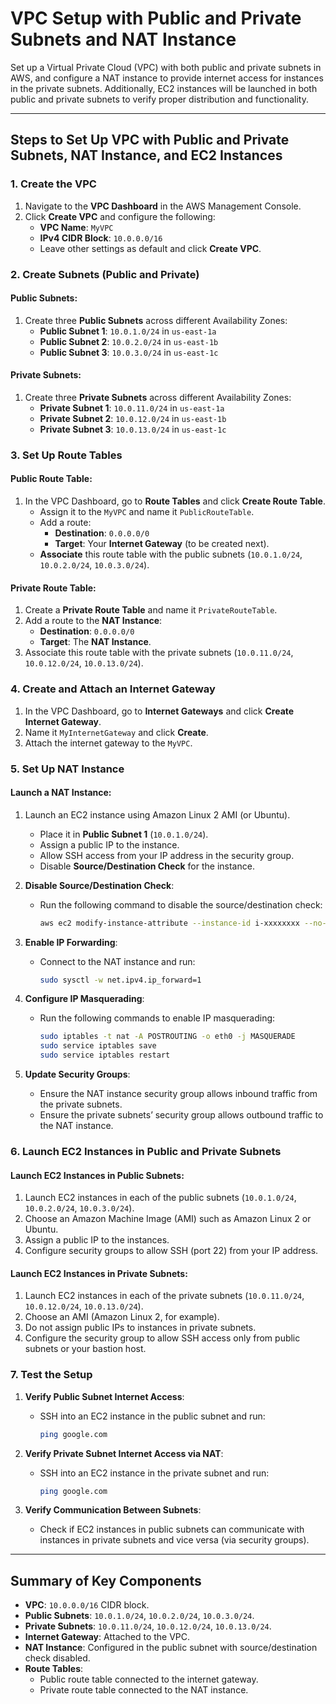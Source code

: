 # VPC Setup with Public and Private Subnets and NAT Instance

Set up a Virtual Private Cloud (VPC) with both public and private subnets in AWS, and configure a NAT instance to provide internet access for instances in the private subnets. Additionally, EC2 instances will be launched in both public and private subnets to verify proper distribution and functionality.

---

## Steps to Set Up VPC with Public and Private Subnets, NAT Instance, and EC2 Instances

### 1. **Create the VPC**

1. Navigate to the **VPC Dashboard** in the AWS Management Console.
2. Click **Create VPC** and configure the following:
   - **VPC Name**: `MyVPC`
   - **IPv4 CIDR Block**: `10.0.0.0/16`
   - Leave other settings as default and click **Create VPC**.

### 2. **Create Subnets (Public and Private)**

#### **Public Subnets**:

1. Create three **Public Subnets** across different Availability Zones:
   - **Public Subnet 1**: `10.0.1.0/24` in `us-east-1a`
   - **Public Subnet 2**: `10.0.2.0/24` in `us-east-1b`
   - **Public Subnet 3**: `10.0.3.0/24` in `us-east-1c`

#### **Private Subnets**:

1. Create three **Private Subnets** across different Availability Zones:
   - **Private Subnet 1**: `10.0.11.0/24` in `us-east-1a`
   - **Private Subnet 2**: `10.0.12.0/24` in `us-east-1b`
   - **Private Subnet 3**: `10.0.13.0/24` in `us-east-1c`

### 3. **Set Up Route Tables**

#### **Public Route Table**:

1. In the VPC Dashboard, go to **Route Tables** and click **Create Route Table**.
   - Assign it to the `MyVPC` and name it `PublicRouteTable`.
   - Add a route:
     - **Destination**: `0.0.0.0/0`
     - **Target**: Your **Internet Gateway** (to be created next).
   - **Associate** this route table with the public subnets (`10.0.1.0/24`, `10.0.2.0/24`, `10.0.3.0/24`).

#### **Private Route Table**:

1. Create a **Private Route Table** and name it `PrivateRouteTable`.
2. Add a route to the **NAT Instance**:
   - **Destination**: `0.0.0.0/0`
   - **Target**: The **NAT Instance**.
3. Associate this route table with the private subnets (`10.0.11.0/24`, `10.0.12.0/24`, `10.0.13.0/24`).

### 4. **Create and Attach an Internet Gateway**

1. In the VPC Dashboard, go to **Internet Gateways** and click **Create Internet Gateway**.
2. Name it `MyInternetGateway` and click **Create**.
3. Attach the internet gateway to the `MyVPC`.

### 5. **Set Up NAT Instance**

#### **Launch a NAT Instance**:

1. Launch an EC2 instance using Amazon Linux 2 AMI (or Ubuntu).
   - Place it in **Public Subnet 1** (`10.0.1.0/24`).
   - Assign a public IP to the instance.
   - Allow SSH access from your IP address in the security group.
   - Disable **Source/Destination Check** for the instance.
   
2. **Disable Source/Destination Check**:
   - Run the following command to disable the source/destination check:
     ```bash
     aws ec2 modify-instance-attribute --instance-id i-xxxxxxxx --no-source-dest-check
     ```

3. **Enable IP Forwarding**:
   - Connect to the NAT instance and run:
     ```bash
     sudo sysctl -w net.ipv4.ip_forward=1
     ```

4. **Configure IP Masquerading**:
   - Run the following commands to enable IP masquerading:
     ```bash
     sudo iptables -t nat -A POSTROUTING -o eth0 -j MASQUERADE
     sudo service iptables save
     sudo service iptables restart
     ```

5. **Update Security Groups**:
   - Ensure the NAT instance security group allows inbound traffic from the private subnets.
   - Ensure the private subnets’ security group allows outbound traffic to the NAT instance.

### 6. **Launch EC2 Instances in Public and Private Subnets**

#### **Launch EC2 Instances in Public Subnets**:

1. Launch EC2 instances in each of the public subnets (`10.0.1.0/24`, `10.0.2.0/24`, `10.0.3.0/24`).
2. Choose an Amazon Machine Image (AMI) such as Amazon Linux 2 or Ubuntu.
3. Assign a public IP to the instances.
4. Configure security groups to allow SSH (port 22) from your IP address.

#### **Launch EC2 Instances in Private Subnets**:

1. Launch EC2 instances in each of the private subnets (`10.0.11.0/24`, `10.0.12.0/24`, `10.0.13.0/24`).
2. Choose an AMI (Amazon Linux 2, for example).
3. Do not assign public IPs to instances in private subnets.
4. Configure the security group to allow SSH access only from public subnets or your bastion host.

### 7. **Test the Setup**

1. **Verify Public Subnet Internet Access**:
   - SSH into an EC2 instance in the public subnet and run:
     ```bash
     ping google.com
     ```
   
2. **Verify Private Subnet Internet Access via NAT**:
   - SSH into an EC2 instance in the private subnet and run:
     ```bash
     ping google.com
     ```
   
3. **Verify Communication Between Subnets**:
   - Check if EC2 instances in public subnets can communicate with instances in private subnets and vice versa (via security groups).

---

## Summary of Key Components

- **VPC**: `10.0.0.0/16` CIDR block.
- **Public Subnets**: `10.0.1.0/24`, `10.0.2.0/24`, `10.0.3.0/24`.
- **Private Subnets**: `10.0.11.0/24`, `10.0.12.0/24`, `10.0.13.0/24`.
- **Internet Gateway**: Attached to the VPC.
- **NAT Instance**: Configured in the public subnet with source/destination check disabled.
- **Route Tables**: 
  - Public route table connected to the internet gateway.
  - Private route table connected to the NAT instance.
